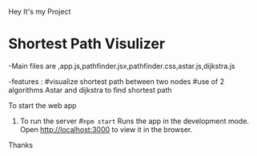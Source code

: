 Hey
It's my Project 

# Shortest Path Visulizer

-Main files are ,app.js,pathfinder.jsx,pathfinder.css,astar.js,dijkstra.js


-features :
 #visualize shortest path between two nodes 
 #use of 2 algorithms Astar and dijkstra to find shortest path

To start the web app

1) To run the server 
#`npm start`
Runs the app in the development mode.<br />
Open [http://localhost:3000](http://localhost:3000) to view it in the browser.


Thanks


